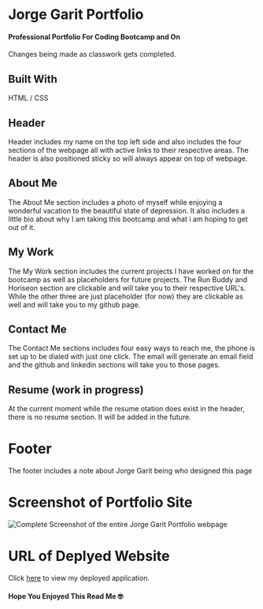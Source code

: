 # Jorge Garit Portfolio

#### Professional Portfolio For Coding Bootcamp and On
Changes being made as classwork gets completed.

## Built With 
HTML / CSS

## Header
Header includes my name on the top left side and also includes the four sections of the webpage all with active links to their respective areas. The header is also positioned sticky so will always appear on top of webpage. 

## About Me
The About Me section includes a photo of myself while enjoying a wonderful vacation to the beautiful state of depression. It also includes a little bio about why I am taking this bootcamp and what i am hoping to get out of it. 

## My Work
The My Work section includes the current projects I have worked on for the bootcamp as well as placeholders for future projects. The Run Buddy and Horiseon section are clickable and will take you to their respective URL's. While the other three are just placeholder (for now) they are clickable as well and will take you to my github page. 

## Contact Me
The Contact Me sections includes four easy ways to reach me, the phone is set up to be dialed with just one click. The email will generate an email field and the github and linkedin sections will take you to those pages. 

## Resume (work in progress)
At the current moment while the resume otation does exist in the header, there is no resume section. It will be added in the future. 

# Footer
The footer includes a note about Jorge Garit being who designed this page

# Screenshot of Portfolio Site
![Complete Screenshot of the entire Jorge Garit Portfolio webpage](./assets/images/portfolio-screenshot.png)

# URL of Deplyed Website
Click [here](https://jorgegarit.github.io/Portfolio/) to view my deployed application. 

#### Hope You Enjoyed This Read Me 🤓
